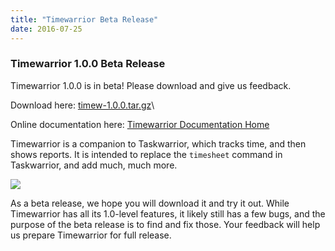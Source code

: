 ```yaml
---
title: "Timewarrior Beta Release"
date: 2016-07-25
---
```


### Timewarrior 1.0.0 Beta Release 

Timewarrior 1.0.0 is in beta! Please download and give us feedback.

Download here: [timew-1.0.0.tar.gz](https://github.com/GothenburgBitFactory/timewarrior/releases/download/v1.0.0/timew-1.0.0.tar.gz)\

Online documentation here: [Timewarrior Documentation Home](https://timewarrior.net/docs)

Timewarrior is a companion to Taskwarrior, which tracks time, and then shows reports.
It is intended to replace the `timesheet` command in Taskwarrior, and add much, much more.

![](/images/day8.png)

As a beta release, we hope you will download it and try it out.
While Timewarrior has all its 1.0-level features, it likely still has a few bugs, and the purpose of the beta release is to find and fix those.
Your feedback will help us prepare Timewarrior for full release.
